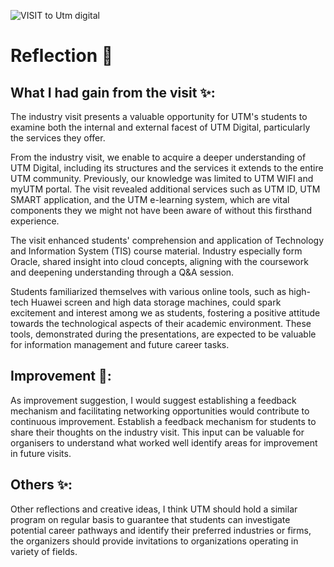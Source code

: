 ![VISIT to Utm digital](https://github.com/nurfarhanahhusni/Visit-To-UTMDigital-Attended-Virtual-Talk/assets/148424765/00513e9c-3170-4f8e-baf7-01f32f66401f)
# Reflection 📝

## What I had gain from the visit ✨:
The industry visit presents a valuable opportunity for UTM's students to examine both the internal and external facest of UTM Digital, particularly the services they offer.

From the industry visit, we enable to acquire a deeper understanding of UTM Digital, including its structures and the services it extends to the entire UTM community. Previously, our knowledge was limited to UTM WIFI and myUTM portal. The visit revealed additional services such as UTM ID, UTM SMART application, and the UTM e-learning system, which are vital components they we might not have been aware of without this firsthand experience.  

The visit enhanced students' comprehension and application of Technology and Information System (TIS) course material. Industry especially form Oracle, shared insight into cloud concepts, aligning with the coursework and deepening understanding through a Q&A session.

Students familiarized themselves with various online tools, such as high-tech Huawei screen and high data storage machines, could spark excitement and interest among we as students, fostering a positive attitude towards the technological aspects of their academic environment. These tools, demonstrated during the presentations, are expected to be valuable for information management and future career tasks.

## Improvement 💪:
As improvement suggestion, I would suggest establishing a feedback mechanism and facilitating networking opportunities would contribute to continuous improvement. Establish a feedback mechanism for students to share their thoughts on the industry visit. This input can be valuable for organisers to understand what worked well identify areas for improvement in future visits.

## Others ✨:
Other reflections and creative ideas, I think UTM should hold a similar program on regular basis to guarantee that students can investigate potential career pathways and identify their preferred industries or firms, the organizers should provide invitations to organizations operating in variety of fields.
